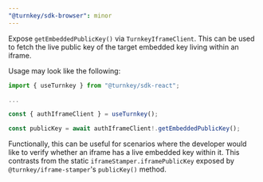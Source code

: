 ```yaml
---
"@turnkey/sdk-browser": minor
---
```


Expose `getEmbeddedPublicKey()` via `TurnkeyIframeClient`. This can be used to fetch the live public key of the target embedded key living within an iframe.

Usage may look like the following:

```javascript
import { useTurnkey } from "@turnkey/sdk-react";

...

const { authIframeClient } = useTurnkey();

const publicKey = await authIframeClient!.getEmbeddedPublicKey();
```

Functionally, this can be useful for scenarios where the developer would like to verify whether an iframe has a live embedded key within it. This contrasts from the static `iframeStamper.iframePublicKey` exposed by `@turnkey/iframe-stamper`'s `publicKey()` method.
